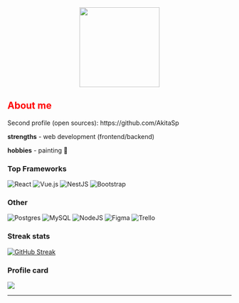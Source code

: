 <div id="header" align="center">
  <img src="https://i.pinimg.com/originals/31/a2/c0/31a2c0818ed0ca0e8215d4a2cbf67542.gif" width="180"/>
</div>

<h2 style="color:red;">About me</h2>
Second profile (open sources): 
https://github.com/AkitaSp 

**strengths** - web development (frontend/backend)

**hobbies** - painting :art:

<h3>Top Frameworks</h3>

![React](https://img.shields.io/badge/react-%2320232a.svg?style=for-the-badge&logo=react&logoColor=%2361DAFB)
![Vue.js](https://img.shields.io/badge/vuejs-%2335495e.svg?style=for-the-badge&logo=vuedotjs&logoColor=%234FC08D)
![NestJS](https://img.shields.io/badge/nestjs-%23E0234E.svg?style=for-the-badge&logo=nestjs&logoColor=white)
![Bootstrap](https://img.shields.io/badge/bootstrap-%238511FA.svg?style=for-the-badge&logo=bootstrap&logoColor=white)

<h3>Other</h3>

![Postgres](https://img.shields.io/badge/postgres-%23316192.svg?style=for-the-badge&logo=postgresql&logoColor=white)
![MySQL](https://img.shields.io/badge/mysql-%2300f.svg?style=for-the-badge&logo=mysql&logoColor=white)
![NodeJS](https://img.shields.io/badge/node.js-6DA55F?style=for-the-badge&logo=node.js&logoColor=white)
![Figma](https://img.shields.io/badge/figma-%23F24E1E.svg?style=for-the-badge&logo=figma&logoColor=white)
![Trello](https://img.shields.io/badge/Trello-%23026AA7.svg?style=for-the-badge&logo=Trello&logoColor=white)

<!-- views  ![](https://komarev.com/ghpvc/?username=TasyaKh&color=green) -->

<h3>Streak stats</h3>

[![GitHub Streak](https://streak-stats.demolab.com?user=TasyaKh&theme=monokai)](https://git.io/streak-stats)

<h3>Profile card</h3>

![](https://github-profile-summary-cards.vercel.app/api/cards/profile-details?username=TasyaKh&theme=monokai)

<hr/>
